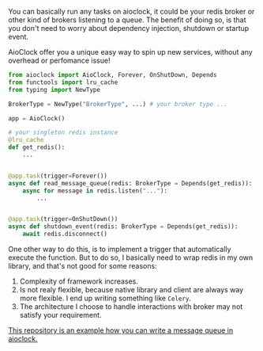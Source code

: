 You can basically run any tasks on aioclock, it could be your redis broker or other kind of brokers listening to a queue. The benefit of doing so, is that you don't need to worry about dependency injection, shutdown or startup event.

AioClock offer you a unique easy way to spin up new services, without any overhead or perfomance issue!

```python
from aioclock import AioClock, Forever, OnShutDown, Depends
from functools import lru_cache
from typing import NewType

BrokerType = NewType("BrokerType", ...) # your broker type ...

app = AioClock()

# your singleton redis instance
@lru_cache
def get_redis():
    ...


@app.task(trigger=Forever())
async def read_message_queue(redis: BrokerType = Depends(get_redis)):
    async for message in redis.listen("..."):
        ...


@app.task(trigger=OnShutDown())
async def shutdown_event(redis: BrokerType = Depends(get_redis)):
    await redis.disconnect()
```

One other way to do this, is to implement a trigger that automatically execute the function.
But to do so, I basically need to wrap redis in my own library, and that's not good for some reasons:

1. Complexity of framework increases.
2. Is not realy flexible, because native library and client are always way more flexible. I end up writing something like `Celery`.
3. The architecture I choose to handle interactions with broker may not satisfy your requirement.

[This repository is an example how you can write a message queue in aioclock.](https://github.com/ManiMozaffar/typed-redis)
